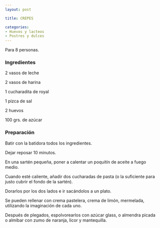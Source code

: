 ```yaml
---
layout: post

title: CREPES

categories:
- Huevos y lacteos
- Postres y dulces
---
```

Para 8 personas.

<h3>Ingredientes</h3>
2 vasos de leche

2 vasos de harina

1 cucharadita de royal

1 pizca de sal

2 huevos

100 grs. de azúcar

<h3>Preparación</h3>
Batir con la batidora todos los ingredientes.

Dejar reposar 10 minutos.

En una sartén pequeña, poner a calentar un poquitín de aceite a fuego medio.

Cuando esté caliente, añadir dos cucharadas de pasta (o la suficiente para justo cubrir el fondo de la sartén).

Dorarlos por los dos lados e ir sacándolos a un plato.

Se pueden rellenar con crema pastelera, crema de limón, mermelada, utilizando la imaginación de cada uno.

Después de plegados, espolvorearlos con azúcar glass, o almendra picada o almíbar con zumo de naranja, licor y mantequilla.

